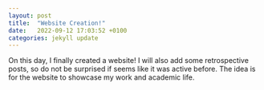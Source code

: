 ```yaml
---
layout: post
title:  "Website Creation!"
date:   2022-09-12 17:03:52 +0100
categories: jekyll update
---
```


On this day, I finally created a website! I will also add some retrospective posts, so do not be surprised if seems like it was active before. The 
idea is for the website to showcase my work and academic life.

